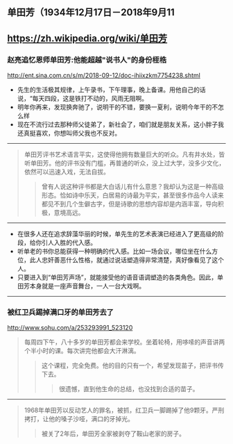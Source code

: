 ## 单田芳（1934年12月17日－2018年9月11
https://zh.wikipedia.org/wiki/单田芳
---
### 赵亮追忆恩师单田芳:他能超越"说书人"的身份桎梏
http://ent.sina.com.cn/s/m/2018-09-12/doc-ihiixzkm7754238.shtml
- 先生的生活极其规律，上午录书，下午理事，晚上备课。用他自己的话说，“每天四段，这是铁打不动的，风雨无阻啊。
- 明年你再来，发现换奔驰了，说明干的不错，要换一夏利，说明今年干的不怎么样
- 现在不流行过去那种师父徒弟了，新社会了，咱们就是朋友关系，这小胖子我还真挺喜欢，你想叫师父我也不反对。
---
>单田芳评书艺术语言平实，这使得他拥有数量巨大的听众。凡有井水处，皆听单田芳。他的评书没有门槛，再普通的听众，没上过大学，没多少文化，依然可以迅速入戏，无法自拔。
>>曾有人说这种评书都是大白话儿有什么意思？我却认为这是一种高级形态。恰如诗中乐天，白居易的诗最为平实，甚至很多作品今人读来都见不到几个生僻古字，但是诗歌的思想内容却是内涵丰富，导向积极，意境高远。
---
- 在很多人还在追求辞藻华丽的时候，单先生的艺术表演已经进入了更高级的阶段，给你引人入胜的代入感。
- 听单老的书你总能获得一种明确的代入感。比如一场会议，哪位坐在什么方位，此人忠奸善恶什么性格，就通过说话塑造得非常清楚，真好像看见了这个人。
- 只要进入到“单田芳声场”，就能接受他的语音语调塑造的各类角色。因此，单田芳本身就是一座声音舞台，一人一台大戏啊。
---
### 被红卫兵踢掉满口牙的单田芳去了
http://www.sohu.com/a/253293991_523120
>每周四下午，八十多岁的单田芳都会来学校。坐着轮椅，用哆嗦的声音讲两个半小时的课。每次讲完他都会大汗淋漓。
>>这个课程，完全免费。他的目的只有一个，希望发现苗子，把评书传下去。
>>>很遗憾，直到他生命的总结，也没找到合适的苗子。
---
>1968年单田芳以反动艺人的罪名，被抓，红卫兵一脚踢掉了他9颗牙。严刑拷打，让他的嗓子沙哑，满口的牙掉光。
>>被关了2年后，单田芳全家被剥夺了鞍山老家的房子。